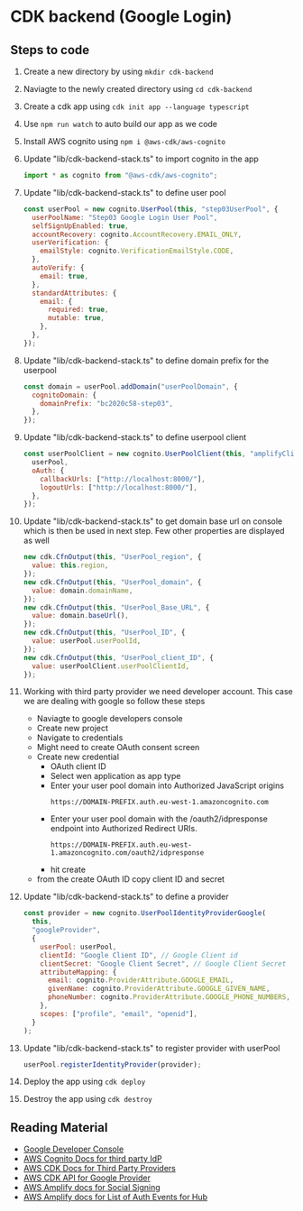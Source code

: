 # CDK backend (Google Login)

## Steps to code

1. Create a new directory by using `mkdir cdk-backend`
2. Naviagte to the newly created directory using `cd cdk-backend`
3. Create a cdk app using `cdk init app --language typescript`
4. Use `npm run watch` to auto build our app as we code
5. Install AWS cognito using `npm i @aws-cdk/aws-cognito`
6. Update "lib/cdk-backend-stack.ts" to import cognito in the app

   ```javascript
   import * as cognito from "@aws-cdk/aws-cognito";
   ```

7. Update "lib/cdk-backend-stack.ts" to define user pool

   ```javascript
   const userPool = new cognito.UserPool(this, "step03UserPool", {
     userPoolName: "Step03 Google Login User Pool",
     selfSignUpEnabled: true,
     accountRecovery: cognito.AccountRecovery.EMAIL_ONLY,
     userVerification: {
       emailStyle: cognito.VerificationEmailStyle.CODE,
     },
     autoVerify: {
       email: true,
     },
     standardAttributes: {
       email: {
         required: true,
         mutable: true,
       },
     },
   });
   ```

8. Update "lib/cdk-backend-stack.ts" to define domain prefix for the userpool

   ```javascript
   const domain = userPool.addDomain("userPoolDomain", {
     cognitoDomain: {
       domainPrefix: "bc2020c58-step03",
     },
   });
   ```

9. Update "lib/cdk-backend-stack.ts" to define userpool client

   ```javascript
   const userPoolClient = new cognito.UserPoolClient(this, "amplifyClient", {
     userPool,
     oAuth: {
       callbackUrls: ["http://localhost:8000/"],
       logoutUrls: ["http://localhost:8000/"],
     },
   });
   ```

10. Update "lib/cdk-backend-stack.ts" to get domain base url on console which is then be used in next step. Few other properties are displayed as well

    ```javascript
    new cdk.CfnOutput(this, "UserPool_region", {
      value: this.region,
    });
    new cdk.CfnOutput(this, "UserPool_domain", {
      value: domain.domainName,
    });
    new cdk.CfnOutput(this, "UserPool_Base_URL", {
      value: domain.baseUrl(),
    });
    new cdk.CfnOutput(this, "UserPool_ID", {
      value: userPool.userPoolId,
    });
    new cdk.CfnOutput(this, "UserPool_client_ID", {
      value: userPoolClient.userPoolClientId,
    });
    ```

11. Working with third party provider we need developer account. This case we are dealing with google so follow these steps

    - Naviagte to google developers console
    - Create new project
    - Navigate to credentials
    - Might need to create OAuth consent screen
    - Create new credential
      - OAuth client ID
      - Select wen application as app type
      - Enter your user pool domain into Authorized JavaScript origins
        ```
        https://DOMAIN-PREFIX.auth.eu-west-1.amazoncognito.com
        ```
      - Enter your user pool domain with the /oauth2/idpresponse endpoint into Authorized Redirect URIs.
        ```
        https://DOMAIN-PREFIX.auth.eu-west-1.amazoncognito.com/oauth2/idpresponse
        ```
      - hit create
    - from the create OAuth ID copy client ID and secret

12. Update "lib/cdk-backend-stack.ts" to define a provider

    ```javascript
    const provider = new cognito.UserPoolIdentityProviderGoogle(
      this,
      "googleProvider",
      {
        userPool: userPool,
        clientId: "Google Client ID", // Google Client id
        clientSecret: "Google Client Secret", // Google Client Secret
        attributeMapping: {
          email: cognito.ProviderAttribute.GOOGLE_EMAIL,
          givenName: cognito.ProviderAttribute.GOOGLE_GIVEN_NAME,
          phoneNumber: cognito.ProviderAttribute.GOOGLE_PHONE_NUMBERS,
        },
        scopes: ["profile", "email", "openid"],
      }
    );
    ```

13. Update "lib/cdk-backend-stack.ts" to register provider with userPool

    ```javascript
    userPool.registerIdentityProvider(provider);
    ```

14. Deploy the app using `cdk deploy`
15. Destroy the app using `cdk destroy`

## Reading Material

- [Google Developer Console](https://console.cloud.google.com/apis/dashboard)
- [AWS Cognito Docs for third party IdP](https://docs.aws.amazon.com/cognito/latest/developerguide/cognito-user-pools-social-idp.html)
- [AWS CDK Docs for Third Party Providers](https://docs.aws.amazon.com/cdk/api/latest/docs/aws-cognito-readme.html#identity-providers)
- [AWS CDK API for Google Provider](https://docs.aws.amazon.com/cdk/api/latest/docs/@aws-cdk_aws-cognito.UserPoolIdentityProviderGoogle.html)
- [AWS Amplify docs for Social Signing](https://docs.amplify.aws/lib/auth/social/q/platform/js/)
- [AWS Amplify docs for List of Auth Events for Hub](https://docs.amplify.aws/lib/auth/auth-events/q/platform/js/)
